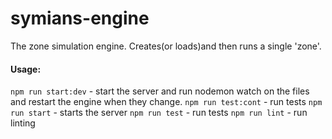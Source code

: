 # symians-engine

The zone simulation engine. Creates(or loads)and then runs a single 'zone'.


#### Usage:
`npm run start:dev` - start the server and run nodemon watch on the files and restart the engine when they change.
`npm run test:cont` - run tests 
`npm run start` - starts the server
`npm run test` - run tests 
`npm run lint` - run linting


